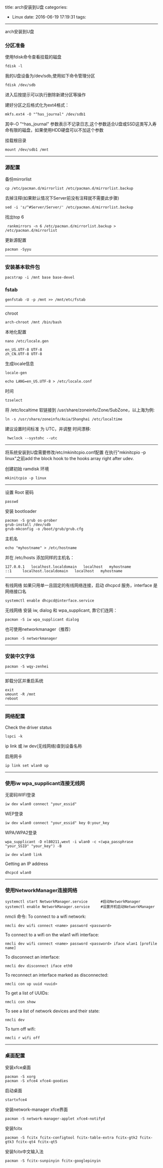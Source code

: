 title: arch安装到U盘
categories:
  - Linux
date: 2016-06-19 17:19:31
tags:
---
arch安装到U盘

### 分区准备 ###

使用fdisk命令查看挂载的磁盘
```
fdisk -l
```

我的U盘设备为/dev/sdb,使用如下命令管理分区
```
fdisk /dev/sdb
```
进入后按提示可以执行删除新建分区等操作

建好分区之后格式化为ext4格式：
```
mkfs.ext4 -O "^has_journal" /dev/sdb1
```

其中-O "^has_journal" 参数表示不记录日志,这个参数适合U盘或SSD这类写入寿命有限的磁盘，如果使用HDD硬盘可以不加这个参数

挂载根目录
```
mount /dev/sdb1 /mnt
```
---------------------------------------------------------------------

### 源配置 ###

备份mirrorlist
```
cp /etc/pacman.d/mirrorlist /etc/pacman.d/mirrorlist.backup
```

去掉注释(如果默认情况下Server前没有注释就不需要此步骤)
```
sed -i 's/^#Server/Server/' /etc/pacman.d/mirrorlist.backup
```

找出top 6
```
 rankmirrors -n 6 /etc/pacman.d/mirrorlist.backup > /etc/pacman.d/mirrorlist
```

更新源配置
```
pacman -Syyu
```

---------------------------------------------------------------------

### 安装基本软件包 ###
```
pacstrap -i /mnt base base-devel
```

### fstab ###
```
genfstab -U -p /mnt >> /mnt/etc/fstab
```

---------------------------------------------------------------------

chroot
```
arch-chroot /mnt /bin/bash
```

本地化配置
```
nano /etc/locale.gen
```

```
en_US.UTF-8 UTF-8
zh_CN.UTF-8 UTF-8
```

生成locale信息
```
locale-gen
```

```
echo LANG=en_US.UTF-8 > /etc/locale.conf
```

时间
```
tzselect
```

将 /etc/localtime 软链接到 /usr/share/zoneinfo/Zone/SubZone，以上海为例:
```
ln -s /usr/share/zoneinfo/Asia/Shanghai /etc/localtime
```

建议设置时间标准 为 UTC，并调整 时间漂移:
```
 hwclock --systohc --utc
```

---------------------------------------------------------------------

将系统安装到U盘需要修改/etc/mkinitcpio.conf配置
在执行"mkinitcpio -p linux"之前add the block hook to the hooks array right after udev. 

创建初始 ramdisk 环境
```
mkinitcpio -p linux
```

---------------------------------------------------------------------
设置 Root 密码
```
passwd
```

安装 bootloader
```
pacman -S grub os-prober
grub-install /dev/sdb
grub-mkconfig -o /boot/grub/grub.cfg
```

主机名
```
echo "myhostname" > /etc/hostname
```

并在 /etc/hosts 添加同样的主机名：
```
127.0.0.1	localhost.localdomain	localhost	myhostname
::1		localhost.localdomain	localhost	myhostname
```

---------------------------------------------------------------------

有线网络
如果只用单一且固定的有线网络连接，启动 dhcpcd 服务，interface 是网络接口名
```
systemctl enable dhcpcd@interface.service
```

无线网络
安装 iw, dialog 和 wpa_supplicant, 靠它们连网：
```
pacman -S iw wpa_supplicant dialog
```

也可使用networkmanager（推荐）
```
pacman -S networkmanager
```

---------------------------------------------------------------------

### 安装中文字体  ###
```
pacman -S wqy-zenhei
```

---------------------------------------------------------------------

卸载分区并重启系统
```
exit
umount -R /mnt
reboot
```

---------------------------------------------------------------------

### 网络配置 ###

Check the driver status
```
lspci -k
```

ip link 或 iw dev(无线网络)查到设备名称

启用网卡
```
ip link set wlan0 up
```

---------------------------------------------------------------------

### 使用iw wpa_supplicant连接无线网 ###

无密码WIFI登录
```
iw dev wlan0 connect "your_essid"
```

WEP登录
```
iw dev wlan0 connect "your_essid" key 0:your_key
```

WPA/WPA2登录
```
wpa_supplicant -D nl80211,wext -i wlan0 -c <(wpa_passphrase "your_SSID" "your_key") -B
```

```
iw dev wlan0 link
```

Getting an IP address
```
dhcpcd wlan0
```

---------------------------------------------------------------------
### 使用NetworkManager连接网络 ###

```
systemctl start NetworkManager.service 		#启动NetworkManager
systemctl enable NetworkManager.service 	#设置开机启动NetworkManager
```

nmcli 命令:
To connect to a wifi network:
```
nmcli dev wifi connect <name> password <password>
```

To connect to a wifi on the wlan1 wifi interface:
```
nmcli dev wifi connect <name> password <password> iface wlan1 [profile name]
```

To disconnect an interface:
```
nmcli dev disconnect iface eth0
```

To reconnect an interface marked as disconnected:
```
nmcli con up uuid <uuid>
```

To get a list of UUIDs:
```
nmcli con show
```

To see a list of network devices and their state:
```
nmcli dev
```

To turn off wifi:
```
nmcli r wifi off
```

---------------------------------------------------------------------

### 桌面配置 ###

安装xfce桌面

```
pacman -S xorg
pacman -S xfce4 xfce4-goodies
```

启动桌面

```
startxfce4
```

安装network-manager xfce界面
```
pacman -S network-manager-applet xfce4-notifyd
```

安装fcitx
```
pacman -S fcitx fcitx-configtool fcitx-table-extra fcitx-gtk2 fcitx-gtk3 fcitx-qt4 fcitx-qt5
```

安装fcitx中文输入法
```
pacman -S fcitx-sunpinyin fcitx-googlepinyin
```